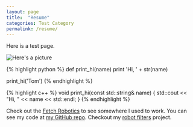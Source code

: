 ```yaml
---
layout: page
title:  "Resume"
categories: Test Category
permalink: /resume/
---
```


Here is a test page.

![Here's a picture][nao-picture]

{% highlight python %}
def print_hi(name)
  print 'Hi, ' + str(name)

print_hi('Tom')
{% endhighlight %}

{% highlight c++ %}
void print_hi(const std::string& name)
{
  std::cout << "Hi, " << name << std::endl;
}
{% endhighlight %}

Check out the [Fetch Robotics][fetch] to see somewhere I used to work.
You can see my code at [my GitHub repo][griswaldbrooks-gh].
Checkout my [robot filters][robot-filters-gh] project.

[fetch]:             http://fetchrobotics.com
[griswaldbrooks-gh]: https://github.com/griswaldbrooks
[robot-filters-gh]:  https://github.com/griswaldbrooks/robot_filters
[nao-picture]: {{site.url}}/_images/nao_arm_vector_z_y1.png
